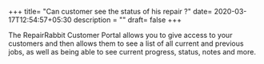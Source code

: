 +++
title= "Can customer see the status of his repair ?"
date= 2020-03-17T12:54:57+05:30
description = ""
draft= false
+++



The RepairRabbit Customer Portal allows you to give access to your customers and then allows them to see a list of all current and previous jobs, as well as being able to see current progress, status, notes and more.